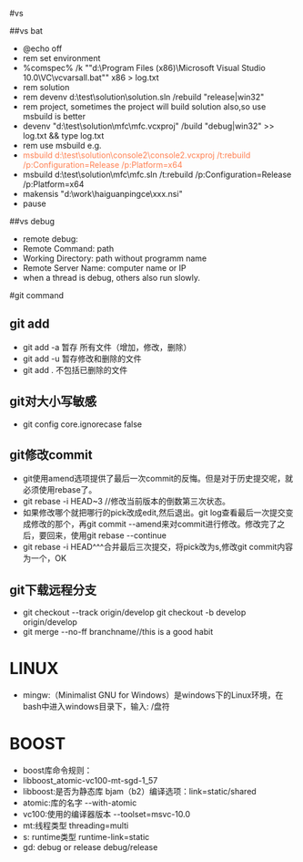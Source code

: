 #vs

##vs bat
* @echo off
* rem set environment
* %comspec% /k ""d:\Program Files (x86)\Microsoft Visual Studio 10.0\VC\vcvarsall.bat"" x86 > log.txt
* rem solution
* rem devenv d:\test\solution\solution.sln /rebuild "release|win32"
* rem project, sometimes the project will build solution also,so use msbuild is better
* devenv "d:\test\solution\mfc\mfc.vcxproj" /build "debug|win32" >> log.txt && type log.txt
* rem use msbuild e.g.
* <font color=#FF7F50>msbuild d:\test\solution\console2\console2.vcxproj /t:rebuild /p:Configuration=Release /p:Platform=x64</font>
* msbuild d:\test\solution\mfc\mfc.sln /t:rebuild /p:Configuration=Release /p:Platform=x64
* makensis "d:\work\haiguanpingce\xxx.nsi"
* pause

##vs debug
* remote debug:  
* Remote Command: path
* Working Directory: path without programm name
* Remote Server Name: computer name or IP
* when a thread is debug, others also run slowly.

#git command
## git add
- git add -a 暂存 所有文件（增加，修改，删除）
- git add -u 暂存修改和删除的文件
- git add . 不包括已删除的文件

## git对大小写敏感
- git config core.ignorecase false

## git修改commit
- git使用amend选项提供了最后一次commit的反悔。但是对于历史提交呢，就必须使用rebase了。
- git rebase -i HEAD~3 //修改当前版本的倒数第三次状态。
- 如果修改哪个就把哪行的pick改成edit,然后退出。git log查看最后一次提交变成修改的那个，再git commit --amend来对commit进行修改。修改完了之后，要回来，使用git rebase --continue
- git rebase -i HEAD^^^合并最后三次提交，将pick改为s,修改git commit内容为一个，OK

## git下载远程分支
- git checkout --track origin/develop   git checkout -b develop origin/develop
- git merge --no-ff branchname//this is a good habit

# LINUX
- mingw:（Minimalist GNU for Windows）是windows下的Linux环境，在bash中进入windows目录下，输入: /盘符

# BOOST
- boost库命令规则：
- libboost_atomic-vc100-mt-sgd-1_57
- libboost:是否为静态库 bjam（b2）编译选项：link=static/shared
- atomic:库的名字  --with-atomic
- vc100:使用的编译器版本  --toolset=msvc-10.0
- mt:线程类型 threading=multi
- s: runtime类型 runtime-link=static
- gd: debug or release debug/release
